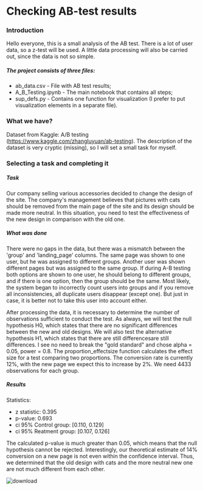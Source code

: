 # Checking AB-test results
### Introduction
Hello everyone, this is a small analysis of the AB test. There is a lot of user data, so a z-test will be used. A little data processing will also be carried out, since the data is not so simple.
##### The project consists of three files:

  - ab_data.csv - File with AB test results;
  - A_B_Testing.ipynb - The main notebook that contains all steps;
  - sup_defs.py - Contains one function for visualization (I prefer to put visualization elements in a separate file).
### What we have?
Dataset from Kaggle: A/B testing (https://www.kaggle.com/zhangluyuan/ab-testing).
The description of the dataset is very cryptic (missing), so I will set a small task for myself.
### Selecting a task and completing it
##### Task
Our company selling various accessories decided to change the design of the site. The company's management believes that pictures with cats should be removed from the main page of the site and its design should be made more neutral. In this situation, you need to test the effectiveness of the new design in comparison with the old one.
##### What was done
There were no gaps in the data, but there was a mismatch between the 'group' and 'landing_page' columns. The same page was shown to one user, but he was assigned to different groups. Another user was shown different pages but was assigned to the same group. If during A-B testing both options are shown to one user, he should belong to different groups, and if there is one option, then the group should be the same. Most likely, the system began to incorrectly count users into groups and if you remove all inconsistencies, all duplicate users disappear (except one). But just in case, it is better not to take this user into account either.

After processing the data, it is necessary to determine the number of observations sufficient to conduct the test. As always, we will test the null hypothesis H0, which states that there are no significant differences between the new and old designs. We will also test the alternative hypothesis H1, which states that there are still differencesare still differences. I see no need to break the "gold standard" and chose alpha = 0.05, power = 0.8. The proportion_effectsize function calculates the effect size for a test comparing two proportions. The conversion rate is currently 12%, with the new page we expect this to increase by 2%. We need 4433 observations for each group.
##### Results
Statistics:
  - z statistic: 0.395
  - p-value: 0.693
  - ci 95% Control group: [0.110, 0.129]
  - ci 95% Reatment group: [0.107, 0.126]

The calculated p-value is much greater than 0.05, which means that the null hypothesis cannot be rejected. Interestingly, our theoretical estimate of 14% conversion on a new page is not even within the confidence interval. Thus, we determined that the old design with cats and the more neutral new one are not much different from each other.

![download](https://user-images.githubusercontent.com/43719238/153754001-f49fe25a-10e9-45c5-924f-0d09f8047519.png)

